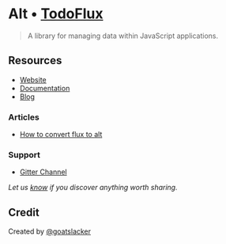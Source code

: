 # Alt • [TodoFlux](http://todoflux.com)

> A library for managing data within JavaScript applications.


## Resources

- [Website](http://alt.js.org)
- [Documentation](http://alt.js.org/guide/)
- [Blog](http://alt.js.org/blog/)

### Articles

- [How to convert flux to alt](http://alt.js.org/2015/01/22/how-to-convert-flux-to-alt.html)

### Support

- [Gitter Channel](https://gitter.im/goatslacker/alt)

*Let us [know](https://github.com/todoflux/todoflux/issues) if you discover anything worth sharing.*

## Credit

Created by [@goatslacker](https://twitter.com/goatslacker)
